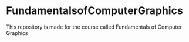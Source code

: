 # FundamentalsofComputerGraphics
This repository is made for the course called Fundamentals of Computer Graphics
